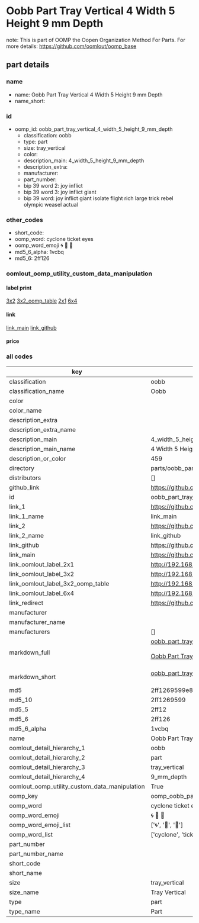 # Oobb Part Tray Vertical 4 Width 5 Height 9 mm Depth  

note: This is part of OOMP the Oopen Organization Method For Parts. For more details: https://github.com/oomlout/oomp_base

##  part details
  







### name
* name: Oobb Part Tray Vertical 4 Width 5 Height 9 mm Depth
* name_short: 
### id
* oomp_id: oobb_part_tray_vertical_4_width_5_height_9_mm_depth
  * classification: oobb
  * type: part
  * size: tray_vertical
  * color: 
  * description_main: 4_width_5_height_9_mm_depth
  * description_extra: 
  * manufacturer: 
  * part_number: 
  * bip 39 word 2: joy inflict
  * bip 39 word 3: joy inflict giant
  * bip 39 word: joy inflict giant isolate flight rich large trick rebel olympic weasel actual

### other_codes
* short_code: 
* oomp_word: cyclone ticket eyes
* oomp_word_emoji :cyclone: :ticket: :eyes:
* md5_6_alpha: 1vcbq
* md5_6: 2ff126






### oomlout_oomp_utility_custom_data_manipulation
#### label print
[3x2](http://192.168.1.245:1112/?label=oomp%201vcbq)
[3x2_oomp_table](http://192.168.1.108:1112/?label=oomp%201vcbq)
[2x1](http://192.168.1.242:1112/?label=oomp%201vcbq)
[6x4](http://192.168.1.55:1112/?label=oomp%201vcbq)    

#### link

[link_main](https://github.com/oomlout/oomlout_oomp_version_1_messy/tree/main/parts/oobb_part_tray_vertical_4_width_5_height_9_mm_depth) [link_github](https://github.com/oomlout/oomlout_oomp_version_1_messy/tree/main/parts/oobb_part_tray_vertical_4_width_5_height_9_mm_depth)                             

#### price







### all codes 
| key | value |  
| --- | --- |  
| classification | oobb |  
| classification_name | Oobb |  
| color |  |  
| color_name |  |  
| description_extra |  |  
| description_extra_name |  |  
| description_main | 4_width_5_height_9_mm_depth |  
| description_main_name | 4 Width 5 Height 9 mm Depth |  
| description_or_color | 459 |  
| directory | parts/oobb_part_tray_vertical_4_width_5_height_9_mm_depth |  
| distributors | [] |  
| github_link | https://github.com/oomlout/oomlout_oomp_part_src/tree/main/parts/oobb_part_tray_vertical_4_width_5_height_9_mm_depth |  
| id | oobb_part_tray_vertical_4_width_5_height_9_mm_depth |  
| link_1 | https://github.com/oomlout/oomlout_oomp_version_1_messy/tree/main/parts/oobb_part_tray_vertical_4_width_5_height_9_mm_depth |  
| link_1_name | link_main |  
| link_2 | https://github.com/oomlout/oomlout_oomp_version_1_messy/tree/main/parts/oobb_part_tray_vertical_4_width_5_height_9_mm_depth |  
| link_2_name | link_github |  
| link_github | https://github.com/oomlout/oomlout_oomp_version_1_messy/tree/main/parts/oobb_part_tray_vertical_4_width_5_height_9_mm_depth |  
| link_main | https://github.com/oomlout/oomlout_oomp_version_1_messy/tree/main/parts/oobb_part_tray_vertical_4_width_5_height_9_mm_depth |  
| link_oomlout_label_2x1 | http://192.168.1.242:1112/?label=oomp%201vcbq |  
| link_oomlout_label_3x2 | http://192.168.1.245:1112/?label=oomp%201vcbq |  
| link_oomlout_label_3x2_oomp_table | http://192.168.1.108:1112/?label=oomp%201vcbq |  
| link_oomlout_label_6x4 | http://192.168.1.55:1112/?label=oomp%201vcbq |  
| link_redirect | https://github.com/oomlout/oomlout_oomp_version_1_messy/tree/main/parts/oobb_part_tray_vertical_4_width_5_height_9_mm_depth |  
| manufacturer |  |  
| manufacturer_name |  |  
| manufacturers | [] |  
| markdown_full | [oobb_part_tray_vertical_4_width_5_height_9_mm_depth](none)<br>[](none)<br>[Oobb Part Tray Vertical 4 Width 5 Height 9 Mm Depth](none)<br><br> |  
| markdown_short | [oobb_part_tray_vertical_4_width_5_height_9_mm_depth](none)<br><br> |  
| md5 | 2ff1269599e86fa6e52c7768c35cdbc4 |  
| md5_10 | 2ff1269599 |  
| md5_5 | 2ff12 |  
| md5_6 | 2ff126 |  
| md5_6_alpha | 1vcbq |  
| name | Oobb Part Tray Vertical 4 Width 5 Height 9 mm Depth |  
| oomlout_detail_hierarchy_1 | oobb |  
| oomlout_detail_hierarchy_2 | part |  
| oomlout_detail_hierarchy_3 | tray_vertical |  
| oomlout_detail_hierarchy_4 | 9_mm_depth |  
| oomlout_oomp_utility_custom_data_manipulation | True |  
| oomp_key | oomp_oobb_part_tray_vertical_4_width_5_height_9_mm_depth |  
| oomp_word | cyclone ticket eyes |  
| oomp_word_emoji | :cyclone: :ticket: :eyes: |  
| oomp_word_emoji_list | [':cyclone:', ':ticket:', ':eyes:'] |  
| oomp_word_list | ['cyclone', 'ticket', 'eyes'] |  
| part_number |  |  
| part_number_name |  |  
| short_code |  |  
| short_name |  |  
| size | tray_vertical |  
| size_name | Tray Vertical |  
| type | part |  
| type_name | Part |  
